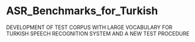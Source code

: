 # ASR_Benchmarks_for_Turkish
DEVELOPMENT OF TEST CORPUS WITH LARGE VOCABULARY FOR TURKISH SPEECH RECOGNITION SYSTEM AND A NEW TEST PROCEDURE
